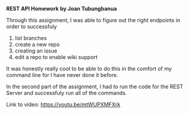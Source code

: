 **REST API Homework** 
**by Joan Tubungbanua**


Through this assignment, I was able to figure out the right endpoints in order to successfuly 
1) list branches
2) create a new repo
3) creating an issue 
4) edit a repo to enable wiki support 

It was honestly really cool to be able to do this in the comfort of my command line for I have never done it before. 

In the second part of the assignment, I had to run the code for the REST Server and successfuly run all of the commands. 

Link to video: https://youtu.be/mtWUPXMFXrk
